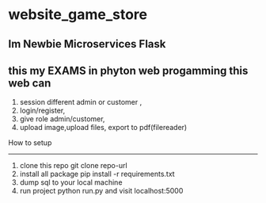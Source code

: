 # website_game_store


Im Newbie Microservices Flask 
-------------------------------
this my EXAMS in phyton web progamming this web can  
----------------------------------------
1. session different admin or customer , 
2. login/register,
3. give role admin/customer,
4. upload image,upload files, export to pdf(filereader)


How to setup

---------------------------
1. clone this repo git clone repo-url
2. install all package pip install -r requirements.txt
3. dump sql to your local machine
4. run project python run.py and visit localhost:5000
